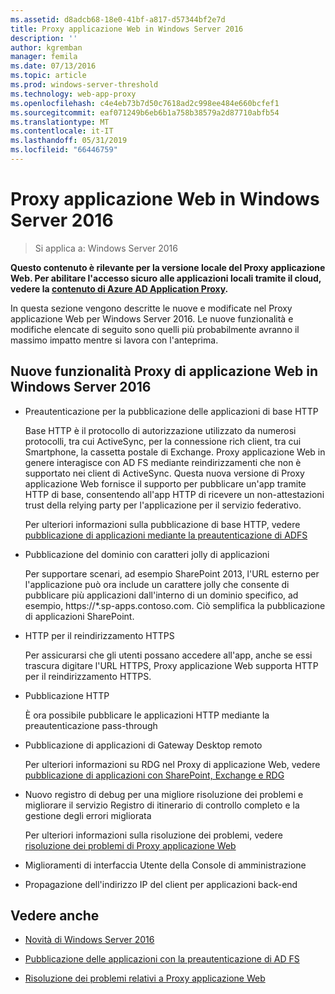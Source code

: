```yaml
---
ms.assetid: d8adcb68-18e0-41bf-a817-d57344bf2e7d
title: Proxy applicazione Web in Windows Server 2016
description: ''
author: kgremban
manager: femila
ms.date: 07/13/2016
ms.topic: article
ms.prod: windows-server-threshold
ms.technology: web-app-proxy
ms.openlocfilehash: c4e4eb73b7d50c7618ad2c998ee484e660bcfef1
ms.sourcegitcommit: eaf071249b6eb6b1a758b38579a2d87710abfb54
ms.translationtype: MT
ms.contentlocale: it-IT
ms.lasthandoff: 05/31/2019
ms.locfileid: "66446759"
---
```

# <a name="web-application-proxy-in-windows-server-2016"></a>Proxy applicazione Web in Windows Server 2016

>Si applica a: Windows Server 2016

**Questo contenuto è rilevante per la versione locale del Proxy applicazione Web. Per abilitare l'accesso sicuro alle applicazioni locali tramite il cloud, vedere la [contenuto di Azure AD Application Proxy](https://azure.microsoft.com/documentation/articles/active-directory-application-proxy-get-started/).**  
  
In questa sezione vengono descritte le nuove e modificate nel Proxy applicazione Web per Windows Server 2016. Le nuove funzionalità e modifiche elencate di seguito sono quelli più probabilmente avranno il massimo impatto mentre si lavora con l'anteprima.  
  
## <a name="web-application-proxy-new-features-in-windows-server-2016"></a>Nuove funzionalità Proxy di applicazione Web in Windows Server 2016
  
- Preautenticazione per la pubblicazione delle applicazioni di base HTTP  
  
  Base HTTP è il protocollo di autorizzazione utilizzato da numerosi protocolli, tra cui ActiveSync, per la connessione rich client, tra cui Smartphone, la cassetta postale di Exchange. Proxy applicazione Web in genere interagisce con AD FS mediante reindirizzamenti che non è supportato nei client di ActiveSync. Questa nuova versione di Proxy applicazione Web fornisce il supporto per pubblicare un'app tramite HTTP di base, consentendo all'app HTTP di ricevere un non-attestazioni trust della relying party per l'applicazione per il servizio federativo.  
  
  Per ulteriori informazioni sulla pubblicazione di base HTTP, vedere [pubblicazione di applicazioni mediante la preautenticazione di ADFS](Publishing-Applications-using-AD-FS-Preauthentication.md#publish-an-application-that-uses-http-basic)  
  
- Pubblicazione del dominio con caratteri jolly di applicazioni  
  
  Per supportare scenari, ad esempio SharePoint 2013, l'URL esterno per l'applicazione può ora include un carattere jolly che consente di pubblicare più applicazioni dall'interno di un dominio specifico, ad esempio, https://*.sp-apps.contoso.com. Ciò semplifica la pubblicazione di applicazioni SharePoint.  
  
- HTTP per il reindirizzamento HTTPS  
  
  Per assicurarsi che gli utenti possano accedere all'app, anche se essi trascura digitare l'URL HTTPS, Proxy applicazione Web supporta HTTP per il reindirizzamento HTTPS.  
  
- Pubblicazione HTTP  
  
  È ora possibile pubblicare le applicazioni HTTP mediante la preautenticazione pass-through  
  
- Pubblicazione di applicazioni di Gateway Desktop remoto  
  
  Per ulteriori informazioni su RDG nel Proxy di applicazione Web, vedere [pubblicazione di applicazioni con SharePoint, Exchange e RDG](../web-application-proxy/Publishing-Applications-with-SharePoint,-Exchange-and-RDG.md)  
  
- Nuovo registro di debug per una migliore risoluzione dei problemi e migliorare il servizio Registro di itinerario di controllo completo e la gestione degli errori migliorata  
  
  Per ulteriori informazioni sulla risoluzione dei problemi, vedere [risoluzione dei problemi di Proxy applicazione Web](https://technet.microsoft.com/library/dn770156.aspx)  
  
- Miglioramenti di interfaccia Utente della Console di amministrazione  
  
- Propagazione dell'indirizzo IP del client per applicazioni back-end  
  
## <a name="see-also"></a>Vedere anche  
  
-   [Novità di Windows Server 2016](https://technet.microsoft.com/library/dn765472.aspx)  
  
-   [Pubblicazione delle applicazioni con la preautenticazione di AD FS](../web-application-proxy/Publishing-Applications-using-AD-FS-Preauthentication.md)  
  
-   [Risoluzione dei problemi relativi a Proxy applicazione Web](https://technet.microsoft.com/library/dn770156.aspx)  
  



